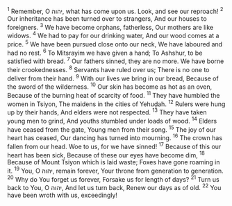 <sup>1</sup> Remember, O יהוה, what has come upon us. Look, and see our reproach!
<sup>2</sup> Our inheritance has been turned over to strangers, And our houses to foreigners.
<sup>3</sup> We have become orphans, fatherless, Our mothers are like widows.
<sup>4</sup> We had to pay for our drinking water, And our wood comes at a price.
<sup>5</sup> We have been pursued close onto our neck, We have laboured and had no rest.
<sup>6</sup> To Mitsrayim we have given a hand; To Ashshur, to be satisfied with bread.
<sup>7</sup> Our fathers sinned, they are no more. We have borne their crookednesses.
<sup>8</sup> Servants have ruled over us; There is no one to deliver from their hand.
<sup>9</sup> With our lives we bring in our bread, Because of the sword of the wilderness.
<sup>10</sup> Our skin has become as hot as an oven, Because of the burning heat of scarcity of food.
<sup>11</sup> They have humbled the women in Tsiyon, The maidens in the cities of Yehuḏah.
<sup>12</sup> Rulers were hung up by their hands, And elders were not respected.
<sup>13</sup> They have taken young men to grind, And youths stumbled under loads of wood.
<sup>14</sup> Elders have ceased from the gate, Young men from their song.
<sup>15</sup> The joy of our heart has ceased, Our dancing has turned into mourning.
<sup>16</sup> The crown has fallen from our head. Woe to us, for we have sinned!
<sup>17</sup> Because of this our heart has been sick, Because of these our eyes have become dim,
<sup>18</sup> Because of Mount Tsiyon which is laid waste; Foxes have gone roaming in it.
<sup>19</sup> You, O יהוה, remain forever, Your throne from generation to generation.
<sup>20</sup> Why do You forget us forever, Forsake us for length of days?
<sup>21</sup> Turn us back to You, O יהוה, And let us turn back, Renew our days as of old.
<sup>22</sup> You have been wroth with us, exceedingly!
